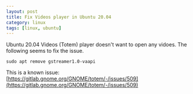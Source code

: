 ```yaml
---
layout: post
title: Fix Videos player in Ubuntu 20.04
category: linux
tags: [linux, ubuntu]
---
```

Ubuntu 20.04 Videos (Totem) player doesn't want to open any vidoes. The following seems to fix the issue.

`sudo apt remove gstreamer1.0-vaapi`

This is a known issue: [https://gitlab.gnome.org/GNOME/totem/-/issues/509](https://gitlab.gnome.org/GNOME/totem/-/issues/509)
